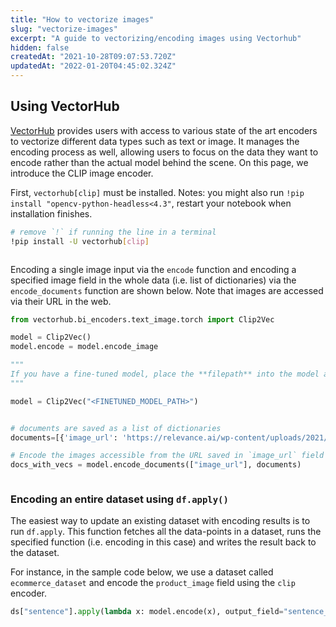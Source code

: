 ```yaml
---
title: "How to vectorize images"
slug: "vectorize-images"
excerpt: "A guide to vectorizing/encoding images using Vectorhub"
hidden: false
createdAt: "2021-10-28T09:07:53.720Z"
updatedAt: "2022-01-20T04:45:02.324Z"
---
```

## Using VectorHub

[VectorHub](https://github.com/RelevanceAI/vectorhub) provides users with access to various state of the art encoders to vectorize different data types such as text or image. It manages the encoding process as well, allowing users to focus on the data they want to encode rather than the actual model behind the scene.
On this page, we introduce the CLIP image encoder.

First, `vectorhub[clip]` must be installed.
Notes: you might also run `!pip install "opencv-python-headless<4.3"`, restart your notebook when installation finishes.

```bash Bash
# remove `!` if running the line in a terminal
!pip install -U vectorhub[clip]
```
```bash
```

Encoding a single image input via the `encode` function and encoding a specified image field in the whole data (i.e. list of dictionaries) via the `encode_documents` function are shown below. Note that images are accessed via their URL in the web.

```python Python (SDK)
from vectorhub.bi_encoders.text_image.torch import Clip2Vec

model = Clip2Vec()
model.encode = model.encode_image

"""
If you have a fine-tuned model, place the **filepath** into the model as shown below:
"""

model = Clip2Vec("<FINETUNED_MODEL_PATH>")
```
```python
```

```python Python (SDK)
# documents are saved as a list of dictionaries
documents=[{'image_url': 'https://relevance.ai/wp-content/uploads/2021/10/statue-illustration.png'}, {'image_url': 'https://relevance.ai/wp-content/uploads/2021/09/Group-193-1.png'}]

# Encode the images accessible from the URL saved in `image_url` field in a list of documents
docs_with_vecs = model.encode_documents(["image_url"], documents)
```
```python
```


### Encoding an entire dataset using `df.apply()`

The easiest way to update an existing dataset with encoding results is to run `df.apply`. This function fetches all the data-points in a dataset, runs the specified function (i.e. encoding in this case) and writes the result back to the dataset.

For instance, in the sample code below, we use a dataset called `ecommerce_dataset` and encode the `product_image` field using the `clip` encoder.

```python Python (SDK)
ds["sentence"].apply(lambda x: model.encode(x), output_field="sentence_vector")
```
```python
```


